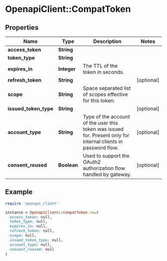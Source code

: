 # OpenapiClient::CompatToken

## Properties

| Name | Type | Description | Notes |
| ---- | ---- | ----------- | ----- |
| **access_token** | **String** |  |  |
| **token_type** | **String** |  |  |
| **expires_in** | **Integer** | The TTL of the token in seconds. |  |
| **refresh_token** | **String** |  | [optional] |
| **scope** | **String** | Space separated list of scopes effective for this token. |  |
| **issued_token_type** | **String** |  | [optional] |
| **account_type** | **String** | Type of the account of the user this token was issued for. Present only for internal clients in password flow.  | [optional] |
| **consent_reused** | **Boolean** | Used to support the OAuth2 authorization flow handled by gateway. | [optional] |

## Example

```ruby
require 'openapi_client'

instance = OpenapiClient::CompatToken.new(
  access_token: null,
  token_type: null,
  expires_in: null,
  refresh_token: null,
  scope: null,
  issued_token_type: null,
  account_type: null,
  consent_reused: null
)
```

